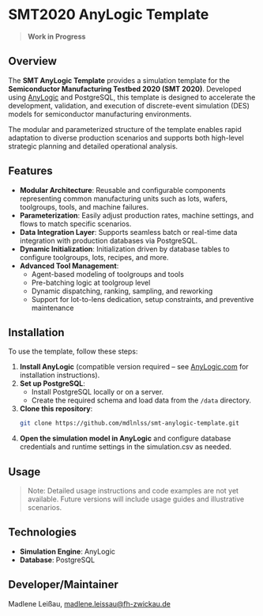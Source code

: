 # SMT2020 AnyLogic Template

> **Work in Progress**

## Overview

The **SMT AnyLogic Template** provides a simulation template for the **Semiconductor Manufacturing Testbed 2020 (SMT 2020)**. Developed using [AnyLogic](https://www.anylogic.com/) and PostgreSQL, this template is designed to accelerate the development, validation, and execution of discrete-event simulation (DES) models for semiconductor manufacturing environments.

The modular and parameterized structure of the template enables rapid adaptation to diverse production scenarios and supports both high-level strategic planning and detailed operational analysis.

## Features

- **Modular Architecture**: Reusable and configurable components representing common manufacturing units such as lots, wafers, toolgroups, tools, and machine failures.
- **Parameterization**: Easily adjust production rates, machine settings, and flows to match specific scenarios.
- **Data Integration Layer**: Supports seamless batch or real-time data integration with production databases via PostgreSQL.
- **Dynamic Initialization**: Initialization driven by database tables to configure toolgroups, lots, recipes, and more.
- **Advanced Tool Management**:
  - Agent-based modeling of toolgroups and tools
  - Pre-batching logic at toolgroup level
  - Dynamic dispatching, ranking, sampling, and reworking
  - Support for lot-to-lens dedication, setup constraints, and preventive maintenance

## Installation

To use the template, follow these steps:

1. **Install AnyLogic** (compatible version required – see [AnyLogic.com](https://www.anylogic.com/) for installation instructions).
2. **Set up PostgreSQL**:
   - Install PostgreSQL locally or on a server.
   - Create the required schema and load data from the `/data` directory.
3. **Clone this repository**:
   ```bash
   git clone https://github.com/mdlnlss/smt-anylogic-template.git
4. **Open the simulation model in AnyLogic** and configure database credentials and runtime settings in the simulation.csv as needed.

## Usage
> Note: Detailed usage instructions and code examples are not yet available. Future versions will include usage guides and illustrative scenarios.

## Technologies
- **Simulation Engine**: AnyLogic
- **Database**: PostgreSQL

## Developer/Maintainer
Madlene Leißau, madlene.leissau@fh-zwickau.de
